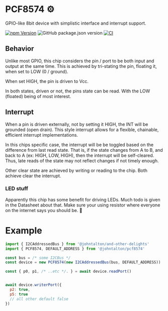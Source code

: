 # PCF8574 ⚙️

GPIO-like 8bit device with simplistic interface and interrupt support.

[![npm Version](https://img.shields.io/npm/v/@johntalton/pcf8574.svg)](https://www.npmjs.com/package/@johntalton/pcf8574)
![GitHub package.json version](https://img.shields.io/github/package-json/v/johntalton/PCF8574)
[![CI](https://github.com/johntalton/pcf8574/actions/workflows/CI.yml/badge.svg)](https://github.com/johntalton/pcf8574/actions/workflows/CI.yml)



## Behavior

Unlike most GPIO, this chip considers the pin / port to be both input and output at the same time.  This is achieved by tri-stating the pin, floating it, when set to LOW (0 / ground).

When set HIGH, the pin is driven to Vcc.

In both states, driven or not, the pins state can be read.  With the LOW (floated) being of most interest.

## Interrupt

When a pin is driven externally, not by setting it HIGH, the INT will be grounded (open drain).  This style interrupt allows for a flexible, chainable, efficient interrupt implementations.

In this chips specific case, the interrupt will be be toggled based on the difference from last read state.  That is, if the state changes from A to B, and back to A (ex: HIGH, LOW, HIGH), then the interrupt will be self-cleared.  Thus, late reads of the state may not reflect changes if not timely enough.

Other clear state are achieved by writing or reading to the chip.  Both achieve clear the interrupt.

### LED stuff

Apparently this chip has some benefit for driving LEDs.  Much todo is given in the Datasheet about that.  Make sure your using resistor where everyone on the internet says you should be. 🥳

# Example

```javascript
import { I2CAddressedBus } from '@johntalton/and-other-delights'
import { PCF8574, DEFAULT_ADDRESS } from '@johntalton/pcf8574'

const bus = /* some I2CBus */
const device = new PCF8574(new I2CAddressedBus(bus, DEFAULT_ADDRESS))

const { p0, p1, /* ..etc */. } = await device.readPort()


await device.writerPort({
  p2: true,
  p5: true
  // all other default false
})

```